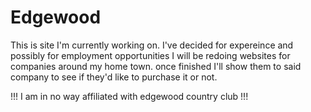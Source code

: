 # Edgewood
This is site I'm currently working on. I've decided for expereince and possibly for employment opportunities I will be redoing websites for companies around my home town.
once finished I'll show them to said company to see if they'd like to purchase it or not.

!!! I am in no way affiliated with edgewood country club !!!
